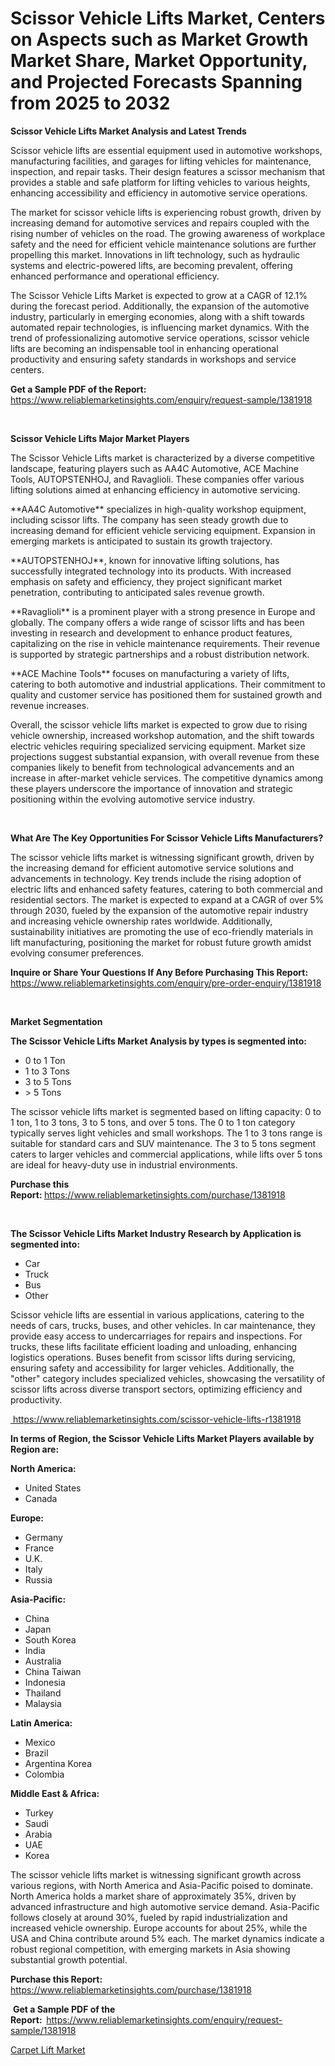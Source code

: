 <p><h1>Scissor Vehicle Lifts Market, Centers on Aspects such as Market Growth Market Share, Market Opportunity, and Projected Forecasts Spanning from 2025 to 2032</h1></p><p><strong>Scissor Vehicle Lifts Market Analysis and Latest Trends</strong></p>
<p><p>Scissor vehicle lifts are essential equipment used in automotive workshops, manufacturing facilities, and garages for lifting vehicles for maintenance, inspection, and repair tasks. Their design features a scissor mechanism that provides a stable and safe platform for lifting vehicles to various heights, enhancing accessibility and efficiency in automotive service operations.</p><p>The market for scissor vehicle lifts is experiencing robust growth, driven by increasing demand for automotive services and repairs coupled with the rising number of vehicles on the road. The growing awareness of workplace safety and the need for efficient vehicle maintenance solutions are further propelling this market. Innovations in lift technology, such as hydraulic systems and electric-powered lifts, are becoming prevalent, offering enhanced performance and operational efficiency.</p><p>The Scissor Vehicle Lifts Market is expected to grow at a CAGR of 12.1% during the forecast period. Additionally, the expansion of the automotive industry, particularly in emerging economies, along with a shift towards automated repair technologies, is influencing market dynamics. With the trend of professionalizing automotive service operations, scissor vehicle lifts are becoming an indispensable tool in enhancing operational productivity and ensuring safety standards in workshops and service centers.</p></p>
<p><strong>Get a Sample PDF of the Report:&nbsp;</strong> <a href="https://www.reliablemarketinsights.com/enquiry/request-sample/1381918?utm_campaign=2179&utm_medium=2&utm_source=Github&utm_content=ia&utm_term=08042025&utm_id=scissor-vehicle-lifts">https://www.reliablemarketinsights.com/enquiry/request-sample/1381918</a></p>
<p>&nbsp;</p>
<p><strong>Scissor Vehicle Lifts Major Market Players</strong></p>
<p><p>The Scissor Vehicle Lifts market is characterized by a diverse competitive landscape, featuring players such as AA4C Automotive, ACE Machine Tools, AUTOPSTENHOJ, and Ravaglioli. These companies offer various lifting solutions aimed at enhancing efficiency in automotive servicing.</p><p>**AA4C Automotive** specializes in high-quality workshop equipment, including scissor lifts. The company has seen steady growth due to increasing demand for efficient vehicle servicing equipment. Expansion in emerging markets is anticipated to sustain its growth trajectory.</p><p>**AUTOPSTENHOJ**, known for innovative lifting solutions, has successfully integrated technology into its products. With increased emphasis on safety and efficiency, they project significant market penetration, contributing to anticipated sales revenue growth.</p><p>**Ravaglioli** is a prominent player with a strong presence in Europe and globally. The company offers a wide range of scissor lifts and has been investing in research and development to enhance product features, capitalizing on the rise in vehicle maintenance requirements. Their revenue is supported by strategic partnerships and a robust distribution network.</p><p>**ACE Machine Tools** focuses on manufacturing a variety of lifts, catering to both automotive and industrial applications. Their commitment to quality and customer service has positioned them for sustained growth and revenue increases.</p><p>Overall, the scissor vehicle lifts market is expected to grow due to rising vehicle ownership, increased workshop automation, and the shift towards electric vehicles requiring specialized servicing equipment. Market size projections suggest substantial expansion, with overall revenue from these companies likely to benefit from technological advancements and an increase in after-market vehicle services. The competitive dynamics among these players underscore the importance of innovation and strategic positioning within the evolving automotive service industry.</p></p>
<p>&nbsp;</p>
<p><strong>What Are The Key Opportunities For Scissor Vehicle Lifts Manufacturers?</strong></p>
<p><p>The scissor vehicle lifts market is witnessing significant growth, driven by the increasing demand for efficient automotive service solutions and advancements in technology. Key trends include the rising adoption of electric lifts and enhanced safety features, catering to both commercial and residential sectors. The market is expected to expand at a CAGR of over 5% through 2030, fueled by the expansion of the automotive repair industry and increasing vehicle ownership rates worldwide. Additionally, sustainability initiatives are promoting the use of eco-friendly materials in lift manufacturing, positioning the market for robust future growth amidst evolving consumer preferences.</p></p>
<p><strong>Inquire or Share Your Questions If Any Before Purchasing This Report:</strong> <a href="https://www.reliablemarketinsights.com/enquiry/pre-order-enquiry/1381918?utm_campaign=2179&utm_medium=2&utm_source=Github&utm_content=ia&utm_term=08042025&utm_id=scissor-vehicle-lifts">https://www.reliablemarketinsights.com/enquiry/pre-order-enquiry/1381918</a></p>
<p>&nbsp;</p>
<p><strong>Market Segmentation</strong></p>
<p><strong>The Scissor Vehicle Lifts Market Analysis by types is segmented into:</strong></p>
<p><ul><li>0 to 1 Ton</li><li>1 to 3 Tons</li><li>3 to 5 Tons</li><li>> 5 Tons</li></ul></p>
<p><p>The scissor vehicle lifts market is segmented based on lifting capacity: 0 to 1 ton, 1 to 3 tons, 3 to 5 tons, and over 5 tons. The 0 to 1 ton category typically serves light vehicles and small workshops. The 1 to 3 tons range is suitable for standard cars and SUV maintenance. The 3 to 5 tons segment caters to larger vehicles and commercial applications, while lifts over 5 tons are ideal for heavy-duty use in industrial environments.</p></p>
<p><strong>Purchase this Report:&nbsp;</strong><a href="https://www.reliablemarketinsights.com/purchase/1381918?utm_campaign=2179&utm_medium=2&utm_source=Github&utm_content=ia&utm_term=08042025&utm_id=scissor-vehicle-lifts">https://www.reliablemarketinsights.com/purchase/1381918</a></p>
<p>&nbsp;</p>
<p><strong>The Scissor Vehicle Lifts Market Industry Research by Application is segmented into:</strong></p>
<p><ul><li>Car</li><li>Truck</li><li>Bus</li><li>Other</li></ul></p>
<p><p>Scissor vehicle lifts are essential in various applications, catering to the needs of cars, trucks, buses, and other vehicles. In car maintenance, they provide easy access to undercarriages for repairs and inspections. For trucks, these lifts facilitate efficient loading and unloading, enhancing logistics operations. Buses benefit from scissor lifts during servicing, ensuring safety and accessibility for larger vehicles. Additionally, the "other" category includes specialized vehicles, showcasing the versatility of scissor lifts across diverse transport sectors, optimizing efficiency and productivity.</p></p>
<p><a href="https://www.reliablemarketinsights.com/scissor-vehicle-lifts-r1381918?utm_campaign=2179&utm_medium=2&utm_source=Github&utm_content=ia&utm_term=08042025&utm_id=scissor-vehicle-lifts">&nbsp;https://www.reliablemarketinsights.com/scissor-vehicle-lifts-r1381918</a></p>
<p><strong>In terms of Region, the Scissor Vehicle Lifts Market Players available by Region are:</strong></p>
<p>
    <p> <strong> North America: </strong>
        <ul>
            <li>United States</li>
            <li>Canada</li>
        </ul>
        </p> 
    <p> <strong> Europe: </strong>
        <ul>
            <li>Germany</li>
            <li>France</li>
            <li>U.K.</li>
            <li>Italy</li>
            <li>Russia</li>
        </ul>
        </p> 
    <p> <strong> Asia-Pacific: </strong>
        <ul>
            <li>China</li>
            <li>Japan</li>
            <li>South Korea</li>
            <li>India</li>
            <li>Australia</li>
            <li>China Taiwan</li>
            <li>Indonesia</li>
            <li>Thailand</li>
            <li>Malaysia</li>
        </ul>
        </p> 
    <p> <strong> Latin America: </strong>
        <ul>
            <li>Mexico</li>
            <li>Brazil</li>
            <li>Argentina Korea</li>
            <li>Colombia</li>
        </ul>
        </p> 
    <p> <strong> Middle East & Africa: </strong>
        <ul>
            <li>Turkey</li>
            <li>Saudi</li>
            <li>Arabia</li>
            <li>UAE</li>
            <li>Korea</li>
        </ul>
    </p>
    </p>
<p><p>The scissor vehicle lifts market is witnessing significant growth across various regions, with North America and Asia-Pacific poised to dominate. North America holds a market share of approximately 35%, driven by advanced infrastructure and high automotive service demand. Asia-Pacific follows closely at around 30%, fueled by rapid industrialization and increased vehicle ownership. Europe accounts for about 25%, while the USA and China contribute around 5% each. The market dynamics indicate a robust regional competition, with emerging markets in Asia showing substantial growth potential.</p></p>
<p><strong>Purchase this Report: </strong><a href="https://www.reliablemarketinsights.com/purchase/1381918?utm_campaign=2179&utm_medium=2&utm_source=Github&utm_content=ia&utm_term=08042025&utm_id=scissor-vehicle-lifts">https://www.reliablemarketinsights.com/purchase/1381918</a></p>
<p>&nbsp;<strong>Get a Sample PDF of the Report:&nbsp;&nbsp;</strong><a href="https://www.reliablemarketinsights.com/enquiry/request-sample/1381918?utm_campaign=2179&utm_medium=2&utm_source=Github&utm_content=ia&utm_term=08042025&utm_id=scissor-vehicle-lifts">https://www.reliablemarketinsights.com/enquiry/request-sample/1381918</a></p>
<p><strong></strong></p>
<p><p><a href="https://github.com/JakirUddin651/Market-Research-Report-List-2/blob/main/carpet-lift-market.md?utm_campaign=2179&utm_medium=2&utm_source=Github&utm_content=ia&utm_term=08042025&utm_id=scissor-vehicle-lifts">Carpet Lift Market</a></p></p>